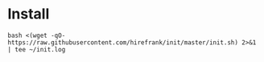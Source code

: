 # Install
`bash <(wget -qO- https://raw.githubusercontent.com/hirefrank/init/master/init.sh)
2>&1 | tee ~/init.log`

